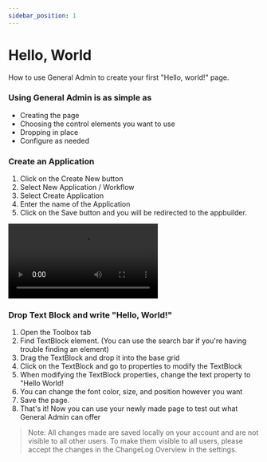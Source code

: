 ```yaml
---
sidebar_position: 1
---
```


# Hello, World

How to use General Admin to create your first "Hello, world!" page.

### Using General Admin is as simple as

- Creating the page
- Choosing the control elements you want to use
- Dropping in place
- Configure as needed

### Create an Application​

1. Click on the Create New button
2. Select New Application / Workflow
3. Select Create Application
4. Enter the name of the Application
5. Click on the Save button and you will be redirected to the appbuilder.

<video controls="controls">
  <source src="/media/HelloWorldTutorial.mp4" />
</video>

### Drop Text Block and write "Hello, World!"​

1. Open the Toolbox tab
2. Find TextBlock element. (You can use the search bar if you're having trouble finding an element)
3. Drag the TextBlock and drop it into the base grid
4. Click on the TextBlock and go to properties to modify the TextBlock
5. When modifying the TextBlock properties, change the text property to "Hello World! 
6. You can change the font color, size, and position however you want
7. Save the page.
8. That's it! Now you can use your newly made page to test out what General Admin can offer

> Note: All changes made are saved locally on your account and are not visible to all other users. To make them visible to all users, please accept the changes in the ChangeLog Overview in the settings.